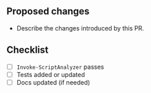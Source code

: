 ## Proposed changes

- Describe the changes introduced by this PR.

## Checklist

- [ ] `Invoke-ScriptAnalyzer` passes
- [ ] Tests added or updated
- [ ] Docs updated (if needed)
